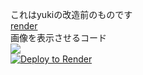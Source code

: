 これはyukiの改造前のものです<br>
<a href="https://render.com">render</a><br>
画像を表示させるコード<br>
<image src="https://raw.githubusercontent.com/nyanko3/gazouokiba/main/furan.png"></image><br>
<a href="https://render.com/deploy?repo=https://github.com/siawaseok3/slim-2-by-siawaseok.git">
 <img src="https://github.com/nyanko2/yuki" alt="Deploy to Render"><br>
</a>
